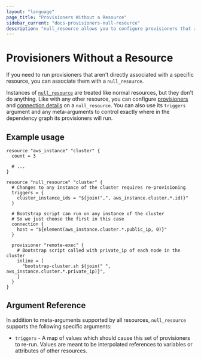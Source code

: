 ```yaml
---
layout: "language"
page_title: "Provisioners Without a Resource"
sidebar_current: "docs-provisioners-null-resource"
description: "null_resource allows you to configure provisioners that are not directly associated with a single existing resource."
---
```


# Provisioners Without a Resource

[null]: https://registry.terraform.io/providers/hashicorp/null/latest/docs/resources/resource

If you need to run provisioners that aren't directly associated with a specific
resource, you can associate them with a `null_resource`.

Instances of [`null_resource`][null] are treated like normal resources, but they
don't do anything. Like with any other resource, you can configure
[provisioners](/docs/language/resources/provisioners/syntax.html) and [connection
details](/docs/language/resources/provisioners/connection.html) on a `null_resource`. You can also
use its `triggers` argument and any meta-arguments to control exactly where in
the dependency graph its provisioners will run.

## Example usage

```hcl
resource "aws_instance" "cluster" {
  count = 3

  # ...
}

resource "null_resource" "cluster" {
  # Changes to any instance of the cluster requires re-provisioning
  triggers = {
    cluster_instance_ids = "${join(",", aws_instance.cluster.*.id)}"
  }

  # Bootstrap script can run on any instance of the cluster
  # So we just choose the first in this case
  connection {
    host = "${element(aws_instance.cluster.*.public_ip, 0)}"
  }

  provisioner "remote-exec" {
    # Bootstrap script called with private_ip of each node in the cluster
    inline = [
      "bootstrap-cluster.sh ${join(" ", aws_instance.cluster.*.private_ip)}",
    ]
  }
}
```

## Argument Reference

In addition to meta-arguments supported by all resources, `null_resource`
supports the following specific arguments:

 * `triggers` - A map of values which should cause this set of provisioners to
   re-run. Values are meant to be interpolated references to variables or
   attributes of other resources.
